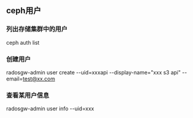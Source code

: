 ## ceph用户
### 列出存储集群中的用户
ceph auth list

### 创建用户
radosgw-admin user create --uid=xxxapi --display-name="xxx s3 api" --email=test@xx.com


### 查看某用户信息
radosgw-admin user info --uid=xxx
